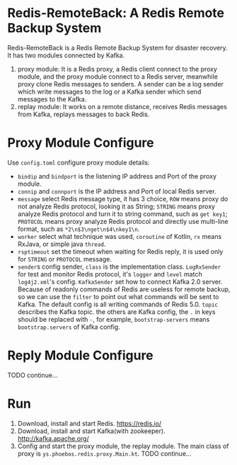 # Redis-RemoteBack: A Redis Remote Backup System

Redis-RemoteBack is a Redis Remote Backup System for disaster recovery. It has two modules connected by Kafka.
1. proxy module: It is a Redis proxy, a Redis client connect to the proxy module, and the proxy module connect to a Redis server, 
meanwhile proxy clone Redis messages to senders.
A sender can be a log sender which write messages to the log or a Kafka sender which send messages to the Kafka.
2. replay module: It works on a remote distance, receives Redis messages from Kafka, replays messages to back Redis.


# Proxy Module Configure
Use `config.toml` configure proxy module details:
* `bindip` and `bindport` is the listening IP address and Port of the proxy module.
* `connip` and `connport` is the IP address and Port of local Redis server.
* `message` select Redis message type, it has 3 choice, `ROW` means proxy do not analyze Redis protocol, looking it as String;
`STRING` means proxy analyze Redis protocol and turn it to string command, such as `get key1`; 
`PROTOCOL` means proxy analyze Redis protocol and directly use multi-line  format, such as `*2\n$3\nget\n$4\nkey1\n`.
* `worker` select what technique was used, `coroutine` of Kotlin, `rx` means RxJava, or simple java `thread`.
* `rsptimeout` set the timeout when waiting for Redis reply, it is used only for `STRING` or `PROTOCOL` message.
* `sender`s config sender, `class` is the implementation class. `LogRxSender` for test and monitor Redis protocol, 
it's `logger` and `level` match `log4j2.xml`'s config.
`KafkaSender` set how to connect Kafka 2.0 server. Because of readonly commands of Redis are useless for remote backup, so 
we can use the `filter` to point out what commands will be sent to Kafka. The default config is all writing commands of Redis 5.0. 
`topic` describes the Kafka topic. the others are Kafka config, the `.` in keys should be replaced with `-`, for example, 
`bootstrap-servers` means `bootstrap.servers` of Kafka config.

# Reply Module Configure
TODO continue...

# Run
1. Download, install and start Redis. https://redis.io/
2. Download, install and start Kafka(with zookeeper). http://kafka.apache.org/
3. Config and start the proxy module, the replay module. The main class of proxy is `ys.phoebos.redis.proxy.Main.kt`.
TODO continue...
